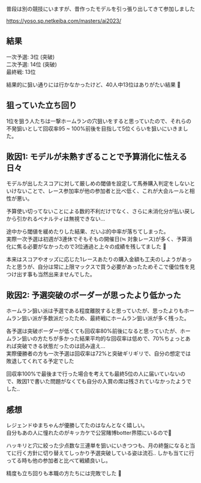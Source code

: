 普段は別の競技にいますが、昔作ったモデルを引っ張り出してきて参加しました

https://yoso.sp.netkeiba.com/masters/ai2023/

## 結果

一次予選: 3位 (突破)  
二次予選: 14位 (突破)  
最終戦: 13位

結果的に狙い通りには行かなかったけど、40人中13位はありがたい結果 🙏

## 狙っていた立ち回り

1位を狙う人たちは一撃ホームランの穴狙いをすると思っていたので、それらの不発狙いとして回収率95 ~ 100%前後を目指して5位くらいを狙いにいきました。

## 敗因1: モデルが未熟すぎることで予算消化に怯える日々

モデルが出したスコアに対して厳しめの閾値を設定して馬券購入判定をしないといけないことで、レース参加率が他の参加者と比べ低く、これが大会ルールと相性が悪い。

予算使い切ってないことによる数的不利だけでなく、さらに未消化分が払い戻しから引かれるペナルティは無視できない...

途中から閾値を緩めたりした結果、だいぶ的中率が落ちてしまった。  
実際一次予選は初週が3連休でそもそもの開催日(≒ 対象レース)が多く、予算消化に焦る必要がなかったので3位通過と上々の成績を残してました 🎉

本来はスコアやオッズに応じた1レースあたりの購入金額も工夫のしようがあったと思うが、自分は常に上限マックスで買う必要があったためそこで優位性を見つけ出す事も当然出来ませんでした。

## 敗因2: 予選突破のボーダーが思ったより低かった

ホームラン狙い派は予選である程度離脱すると思っていたが、思ったよりもホームラン狙い派が多数派だったため、最終戦にホームラン狙い派が多く残った。

各予選は突破ボーダーが低くても回収率80%前後になると思っていたが、ホームラン狙いの方たちが多かった結果平均的な回収率は低めで、70%ちょっとあれば突破できる状態だったのは読み違え...  
実際優勝者の方も一次予選は回収率は72%と突破ギリギリで、自分の想定では敗退してくれてる予定でした

回収率100%で最後まで行った場合を考えても最終5位の人に届いていないので、敗因1で書いた問題がなくても自分の入賞の席は残されていなかったようでした..

## 感想

レジェンドゆまちゃんが優勝してたのはなんとなく嬉しい。  
自分もあの人に憧れたのがキッカケで公営賭博botter界隈にいるので🐴

ハッキリと穴に絞った少点数な三連単を狙いにいきつつも、月の終盤になると当てに行く方針に切り替えてしっかり予選突破している姿は流石.. しかも当てに行ってる時も他の参加者と比べて戦績良いし。

精度も立ち回りも本職の方たちには完敗でした 🙏
